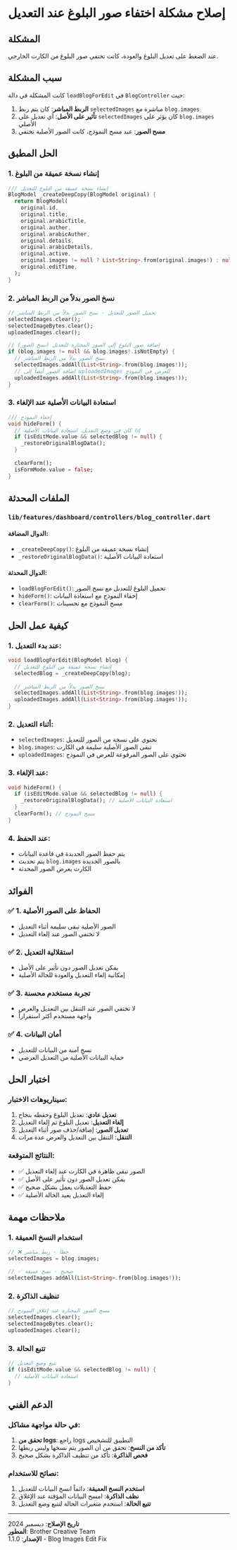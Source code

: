 # إصلاح مشكلة اختفاء صور البلوغ عند التعديل

## المشكلة
عند الضغط على تعديل البلوغ والعودة، كانت تختفي صور البلوغ من الكارت الخارجي.

## سبب المشكلة
كانت المشكلة في دالة `loadBlogForEdit` في `BlogController` حيث:

1. **الربط المباشر**: كان يتم ربط `selectedImages` مباشرة مع `blog.images`
2. **تأثير على الأصل**: أي تعديل على `selectedImages` كان يؤثر على `blog.images` الأصلي
3. **مسح الصور**: عند مسح النموذج، كانت الصور الأصلية تختفي

## الحل المطبق

### 1. إنشاء نسخة عميقة من البلوغ
```dart
/// إنشاء نسخة عميقة من البلوغ للتعديل
BlogModel _createDeepCopy(BlogModel original) {
  return BlogModel(
    original.id,
    original.title,
    original.arabicTitle,
    original.auther,
    original.arabicAuther,
    original.details,
    original.arabicDetails,
    original.active,
    original.images != null ? List<String>.from(original.images!) : null,
    original.editTime,
  );
}
```

### 2. نسخ الصور بدلاً من الربط المباشر
```dart
// تحميل الصور للتعديل - نسخ الصور بدلاً من الربط المباشر
selectedImages.clear();
selectedImageBytes.clear();
uploadedImages.clear();

// إضافة صور البلوغ إلى الصور المختارة للتعديل (نسخ الصور)
if (blog.images != null && blog.images!.isNotEmpty) {
  // نسخ الصور بدلاً من الربط المباشر
  selectedImages.addAll(List<String>.from(blog.images!));
  // إضافة الصور أيضاً إلى uploadedImages للعرض في النموذج
  uploadedImages.addAll(List<String>.from(blog.images!));
}
```

### 3. استعادة البيانات الأصلية عند الإلغاء
```dart
/// إخفاء النموذج
void hideForm() {
  // إذا كان في وضع التعديل، استعادة البيانات الأصلية
  if (isEditMode.value && selectedBlog != null) {
    _restoreOriginalBlogData();
  }
  
  clearForm();
  isFormMode.value = false;
}
```

## الملفات المحدثة

### `lib/features/dashboard/controllers/blog_controller.dart`

#### الدوال المضافة:
- `_createDeepCopy()`: إنشاء نسخة عميقة من البلوغ
- `_restoreOriginalBlogData()`: استعادة البيانات الأصلية

#### الدوال المحدثة:
- `loadBlogForEdit()`: تحميل البلوغ للتعديل مع نسخ الصور
- `hideForm()`: إخفاء النموذج مع استعادة البيانات
- `clearForm()`: مسح النموذج مع تحسينات

## كيفية عمل الحل

### 1. عند بدء التعديل:
```dart
void loadBlogForEdit(BlogModel blog) {
  // إنشاء نسخة عميقة من البلوغ للتعديل
  selectedBlog = _createDeepCopy(blog);
  
  // نسخ الصور بدلاً من الربط المباشر
  selectedImages.addAll(List<String>.from(blog.images!));
  uploadedImages.addAll(List<String>.from(blog.images!));
}
```

### 2. أثناء التعديل:
- `selectedImages`: تحتوي على نسخة من الصور للتعديل
- `blog.images`: تبقى الصور الأصلية سليمة في الكارت
- `uploadedImages`: تحتوي على الصور المرفوعة للعرض في النموذج

### 3. عند الإلغاء:
```dart
void hideForm() {
  if (isEditMode.value && selectedBlog != null) {
    _restoreOriginalBlogData(); // استعادة البيانات الأصلية
  }
  clearForm(); // مسح النموذج
}
```

### 4. عند الحفظ:
- يتم حفظ الصور الجديدة في قاعدة البيانات
- يتم تحديث `blog.images` بالصور الجديدة
- الكارت يعرض الصور المحدثة

## الفوائد

### ✅ 1. الحفاظ على الصور الأصلية
- الصور الأصلية تبقى سليمة أثناء التعديل
- لا تختفي الصور عند إلغاء التعديل

### ✅ 2. استقلالية التعديل
- يمكن تعديل الصور دون تأثير على الأصل
- إمكانية إلغاء التعديل والعودة للحالة الأصلية

### ✅ 3. تجربة مستخدم محسنة
- لا تختفي الصور عند التنقل بين التعديل والعرض
- واجهة مستخدم أكثر استقراراً

### ✅ 4. أمان البيانات
- نسخ آمنة من البيانات للتعديل
- حماية البيانات الأصلية من التعديل العرضي

## اختبار الحل

### سيناريوهات الاختبار:
1. **تعديل عادي**: تعديل البلوغ وحفظه بنجاح
2. **إلغاء التعديل**: تعديل البلوغ ثم إلغاء التعديل
3. **تعديل الصور**: إضافة/حذف صور أثناء التعديل
4. **التنقل**: التنقل بين التعديل والعرض عدة مرات

### النتائج المتوقعة:
- ✅ الصور تبقى ظاهرة في الكارت عند إلغاء التعديل
- ✅ يمكن تعديل الصور دون تأثير على الأصل
- ✅ حفظ التعديلات يعمل بشكل صحيح
- ✅ إلغاء التعديل يعيد الحالة الأصلية

## ملاحظات مهمة

### 1. استخدام النسخ العميقة
```dart
// ❌ خطأ - ربط مباشر
selectedImages = blog.images;

// ✅ صحيح - نسخ عميقة
selectedImages.addAll(List<String>.from(blog.images!));
```

### 2. تنظيف الذاكرة
```dart
// مسح الصور المختارة عند إغلاق النموذج
selectedImages.clear();
selectedImageBytes.clear();
uploadedImages.clear();
```

### 3. تتبع الحالة
```dart
// تتبع وضع التعديل
if (isEditMode.value && selectedBlog != null) {
  // استعادة البيانات الأصلية
}
```

## الدعم الفني

### في حالة مواجهة مشاكل:
1. **تحقق من logs**: راجع logs التطبيق للتشخيص
2. **تأكد من النسخ**: تحقق من أن الصور يتم نسخها وليس ربطها
3. **فحص الذاكرة**: تأكد من تنظيف الذاكرة بشكل صحيح

### نصائح للاستخدام:
1. **استخدم النسخ العميقة**: دائماً انسخ البيانات للتعديل
2. **نظف الذاكرة**: امسح البيانات المؤقتة عند الإغلاق
3. **تتبع الحالة**: استخدم متغيرات الحالة لتتبع وضع التعديل

---

**تاريخ الإصلاح**: ديسمبر 2024  
**المطور**: Brother Creative Team  
**الإصدار**: 1.1.0 - Blog Images Edit Fix

